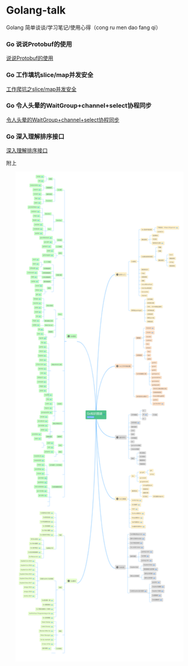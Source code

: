 # Golang-talk
Golang 简单谈谈/学习笔记/使用心得（cong ru men dao fang qi）

### Go 说说Protobuf的使用
[说说Protobuf的使用](https://github.com/kevin2018pg/golang-notes/blob/master/Go-ProtocolBuffers%E4%BD%BF%E7%94%A8.md)

### Go 工作填坑slice/map并发安全
[工作爬坑之slice/map并发安全](https://github.com/kevin2018pg/golang-notes/blob/master/Go-slice%26map%E5%B9%B6%E5%8F%91%E5%AE%89%E5%85%A8.md)

### Go 令人头晕的WaitGroup+channel+select协程同步
[令人头晕的WaitGroup+channel+select协程同步](https://github.com/kevin2018pg/golang-notes/blob/master/Go-WaitGroup%26channel%26context%E5%B9%B6%E5%8F%91.md)

### Go 深入理解排序接口
[深入理解排序接口](https://github.com/kevin2018pg/golang-talk/blob/master/Go-%E6%B7%B1%E5%85%A5%E7%90%86%E8%A7%A3%E6%8E%92%E5%BA%8F%E6%8E%A5%E5%8F%A3.md)

附上
<p align="center"><img height="90%" width="90%" src="image/go知识图谱.jpg" /></p>
